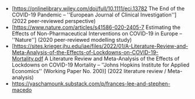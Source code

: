 * [https://onlinelibrary.wiley.com/doi/full/10.1111/eci.13782 The End of the COVID-19 Pandemic – ''European Journal of Clinical Investigation''] (2022 peer-reviewed perspective)
* [https://www.nature.com/articles/s41586-020-2405-7 Estimating the Effects of Non-Pharmaceutical Interventions on COVID-19 in Europe – ''Nature''] (2020 peer-reviewed modelling study)
* [https://sites.krieger.jhu.edu/iae/files/2022/01/A-Literature-Review-and-Meta-Analysis-of-the-Effects-of-Lockdowns-on-COVID-19-Mortality.pdf A Literature Review and Meta-Analysis of the Effects of Lockdowns on COVID-19 Mortality – ''Johns Hopkins Institute for Applied Economics'' (Working Paper No. 200)] (2022 literature review / Meta-analysis)
* https://yaschamounk.substack.com/p/frances-lee-and-stephen-macedo
